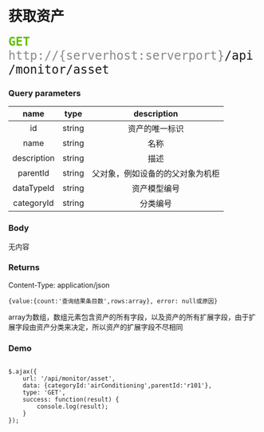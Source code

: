 # 获取资产


<font face="Droid Sans Mono,monospace" size="5">
<font color="#61C000"><b>GET</b></font> <font color="#888">http://{serverhost:serverport}</font>/api/monitor/asset
</font>


### Query parameters
name | type | description
:-----:|:------:|:------------:
id   |string|资产的唯一标识
name   |string|名称
description   |string| 描述
parentId   |string|父对象，例如设备的的父对象为机柜
dataTypeId   |string|资产模型编号
categoryId   |string|分类编号

### Body
无内容

### Returns
Content-Type: application/json

```
{value:{count:'查询结果条目数',rows:array}, error: null或原因}
```

array为数组，数组元素包含资产的所有字段，以及资产的所有扩展字段，由于扩展字段由资产分类来决定，所以资产的扩展字段不尽相同

### Demo

```

$.ajax({
    url: '/api/monitor/asset',
    data: {categoryId:'airConditioning',parentId:'r101'},
    type: 'GET',
    success: function(result) {
        console.log(result);
    }
});
```
